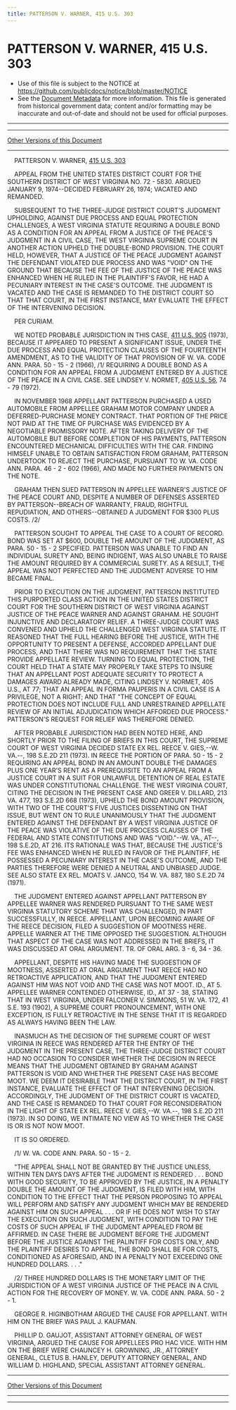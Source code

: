 ```yaml
---
title: PATTERSON V. WARNER, 415 U.S. 303
---
```


# PATTERSON V. WARNER, 415 U.S. 303

* Use of this file is subject to the NOTICE at https://github.com/publicdocs/notice/blob/master/NOTICE
* See the [Document Metadata](../../../index.md) for more information.
  This file is generated from historical government data; content and/or formatting may be inaccurate and out-of-date and should not be used for official purposes.

----------
----------

[Other Versions of this Document](https://publicdocs.github.io/go/links?ns=uslm-x&ref=%2Fus%2Fcourts%2Fscotus%2FusReporter%2F415%2F303)

----------

    PATTERSON V. WARNER, [415 U.S. 303][/us/courts/scotus/usReporter/415/303]

    APPEAL FROM THE UNITED STATES DISTRICT COURT FOR THE SOUTHERN DISTRICT OF WEST VIRGINIA NO. 72 - 5830.  ARGUED JANUARY 9, 1974--DECIDED FEBRUARY 26, 1974; VACATED AND REMANDED.

    SUBSEQUENT TO THE THREE-JUDGE DISTRICT COURT'S JUDGMENT UPHOLDING, AGAINST DUE PROCESS AND EQUAL PROTECTION CHALLENGES, A WEST VIRGINIA STATUTE REQUIRING A DOUBLE BOND AS A CONDITION FOR AN APPEAL FROM A JUSTICE OF THE PEACE'S JUDGMENT IN A CIVIL CASE, THE WEST VIRGINIA SUPREME COURT IN ANOTHER ACTION UPHELD THE DOUBLE-BOND PROVISION.  THE COURT HELD, HOWEVER, THAT A JUSTICE OF THE PEACE JUDGMENT AGAINST THE DEFENDANT VIOLATED DUE PROCESS AND WAS "VOID" ON THE GROUND THAT BECAUSE THE FEE OF THE JUSTICE OF THE PEACE WAS ENHANCED WHEN HE RULED IN THE PLAINTIFF'S FAVOR, HE HAD A PECUNIARY INTEREST IN THE CASE'S OUTCOME.  THE JUDGMENT IS VACATED AND THE CASE IS REMANDED TO THE DISTRICT COURT SO THAT THAT COURT, IN THE FIRST INSTANCE, MAY EVALUATE THE EFFECT OF THE INTERVENING DECISION.

    PER CURIAM.

    WE NOTED PROBABLE JURISDICTION IN THIS CASE, [411 U.S. 905][/us/courts/scotus/usReporter/411/905] (1973), BECAUSE IT APPEARED TO PRESENT A SIGNIFICANT ISSUE, UNDER THE DUE PROCESS AND EQUAL PROTECTION CLAUSES OF THE FOURTEENTH AMENDMENT, AS TO THE VALIDITY OF THAT PROVISION OF W. VA. CODE ANN. PARA. 50 - 15 - 2 (1966), /1/  REQUIRING A DOUBLE BOND AS A CONDITION FOR AN APPEAL FROM A JUDGMENT ENTERED BY A JUSTICE OF THE PEACE IN A CIVIL CASE.  SEE LINDSEY V. NORMET, [405 U.S. 56][/us/courts/scotus/usReporter/405/56], 74 - 79 (1972).

    IN NOVEMBER 1968 APPELLANT PATTERSON PURCHASED A USED AUTOMOBILE FROM APPELLEE GRAHAM MOTOR COMPANY UNDER A DEFERRED-PURCHASE MONEY CONTRACT.  THAT PORTION OF THE PRICE NOT PAID AT THE TIME OF PURCHASE WAS EVIDENCED BY A NEGOTIABLE PROMISSORY NOTE.  AFTER TAKING DELIVERY OF THE AUTOMOBILE BUT BEFORE COMPLETION OF HIS PAYMENTS, PATTERSON ENCOUNTERED MECHANICAL DIFFICULTIES WITH THE CAR.  FINDING HIMSELF UNABLE TO OBTAIN SATISFACTION FROM GRAHAM, PATTERSON UNDERTOOK TO REJECT THE PURCHASE, PURSUANT TO W. VA. CODE ANN. PARA. 46 - 2 - 602 (1966), AND MADE NO FURTHER PAYMENTS ON THE NOTE.

    GRAHAM THEN SUED PATTERSON IN APPELLEE WARNER'S JUSTICE OF THE PEACE COURT AND, DESPITE A NUMBER OF DEFENSES ASSERTED BY PATTERSON--BREACH OF WARRANTY, FRAUD, RIGHTFUL REPUDIATION, AND OTHERS--OBTAINED A JUDGMENT FOR $300 PLUS COSTS.  /2/

    PATTERSON SOUGHT TO APPEAL THE CASE TO A COURT OF RECORD.  BOND WAS SET AT $600, DOUBLE THE AMOUNT OF THE JUDGMENT, AS PARA. 50 - 15 - 2 SPECIFIED.  PATTERSON WAS UNABLE TO FIND AN INDIVIDUAL SURETY AND, BEING INDIGENT, WAS ALSO UNABLE TO RAISE THE AMOUNT REQUIRED BY A COMMERCIAL SURETY.  AS A RESULT, THE APPEAL WAS NOT PERFECTED AND THE JUDGMENT ADVERSE TO HIM BECAME FINAL.

    PRIOR TO EXECUTION ON THE JUDGMENT, PATTERSON INSTITUTED THIS PURPORTED CLASS ACTION IN THE UNITED STATES DISTRICT COURT FOR THE SOUTHERN DISTRICT OF WEST VIRGINIA AGAINST JUSTICE OF THE PEACE WARNER AND AGAINST GRAHAM.  HE SOUGHT INJUNCTIVE AND DECLARATORY RELIEF.  A THREE-JUDGE COURT WAS CONVENED AND UPHELD THE CHALLENGED WEST VIRGINIA STATUTE.  IT REASONED THAT THE FULL HEARING BEFORE THE JUSTICE, WITH THE OPPORTUNITY TO PRESENT A DEFENSE, ACCORDED APPELLANT DUE PROCESS, AND THAT THERE WAS NO REQUIREMENT THAT THE STATE PROVIDE APPELLATE REVIEW.  TURNING TO EQUAL PROTECTION, THE COURT HELD THAT A STATE MAY PROPERLY TAKE STEPS TO INSURE THAT AN APPELLANT POST ADEQUATE SECURITY TO PROTECT A DAMAGES AWARD ALREADY MADE, CITING LINDSEY V. NORMET, 405 U.S., AT 77; THAT AN APPEAL IN FORMA PAUPERIS IN A CIVIL CASE IS A PRIVILEGE, NOT A RIGHT; AND THAT "THE CONCEPT OF EQUAL PROTECTION DOES NOT INCLUDE FULL AND UNRESTRAINED APPELLATE REVIEW OF AN INITIAL ADJUDICATION WHICH AFFORDED DUE PROCESS."  PATTERSON'S REQUEST FOR RELIEF WAS THEREFORE DENIED.

    AFTER PROBABLE JURISDICTION HAD BEEN NOTED HERE, AND SHORTLY PRIOR TO THE FILING OF BRIEFS IN THIS COURT, THE SUPREME COURT OF WEST VIRGINIA DECIDED STATE EX REL. REECE V. GIES,--W. VA.--, 198 S.E.2D 211 (1973).  IN REECE THE PORTION OF PARA. 50 - 15 - 2 REQUIRING AN APPEAL BOND IN AN AMOUNT DOUBLE THE DAMAGES PLUS ONE YEAR'S RENT AS A PREREQUISITE TO AN APPEAL FROM A JUSTICE COURT IN A SUIT FOR UNLAWFUL DETENTION OF REAL ESTATE WAS UNDER CONSTITUTIONAL CHALLENGE.  THE WEST VIRGINIA COURT, CITING THE DECISION IN THE PRESENT CASE AND GREER V. DILLARD, 213 VA. 477, 193 S.E.2D 668 (1973), UPHELD THE BOND AMOUNT PROVISION, WITH TWO OF THE COURT'S FIVE JUSTICES DISSENTING ON THAT ISSUE, BUT WENT ON TO RULE UNANIMOUSLY THAT THE JUDGMENT ENTERED AGAINST THE DEFENDANT BY A WEST VIRGINIA JUSTICE OF THE PEACE WAS VIOLATIVE OF THE DUE PROCESS CLAUSES OF THE FEDERAL AND STATE CONSTITUTIONS AND WAS "VOID."--W. VA., AT--, 198 S.E.2D, AT 216.  ITS RATIONALE WAS THAT, BECAUSE THE JUSTICE'S FEE WAS ENHANCED WHEN HE RULED IN FAVOR OF THE PLAINTIFF, HE POSSESSED A PECUNIARY INTEREST IN THE CASE'S OUTCOME, AND THE PARTIES THEREFORE WERE DENIED A NEUTRAL AND UNBIASED JUDGE.  SEE ALSO STATE EX REL. MOATS V. JANCO, 154 W. VA. 887, 180 S.E.2D 74 (1971).

    THE JUDGMENT ENTERED AGAINST APPELLANT PATTERSON BY APPELLEE WARNER WAS RENDERED PURSUANT TO THE SAME WEST VIRGINIA STATUTORY SCHEME THAT WAS CHALLENGED, IN PART SUCCESSFULLY, IN REECE.  APPELLANT, UPON BECOMING AWARE OF THE REECE DECISION, FILED A SUGGESTION OF MOOTNESS HERE.  APPELLE WARNER AT THE TIME OPPOSED THE SUGGESTION.  ALTHOUGH THAT ASPECT OF THE CASE WAS NOT ADDRESSED IN THE BRIEFS, IT WAS DISCUSSED AT ORAL ARGUMENT.  TR. OF ORAL ARG. 3 - 6, 34 - 36.

    APPELLANT, DESPITE HIS HAVING MADE THE SUGGESTION OF MOOTNESS, ASSERTED AT ORAL ARGUMENT THAT REECE HAD NO RETROACTIVE APPLICATION, AND THAT THE JUDGMENT ENTERED AGAINST HIM WAS NOT VOID AND THE CASE WAS NOT MOOT.  ID., AT 5.  APPELLEE WARNER CONTENDED OTHERWISE, ID., AT 37 - 38, STATING THAT IN WEST VIRGINIA, UNDER FALCONER V. SIMMONS, 51 W. VA. 172, 41 S.E. 193 (1902), A SUPREME COURT PRONOUNCEMENT, WITH ONE EXCEPTION, IS FULLY RETROACTIVE IN THE SENSE THAT IT IS REGARDED AS ALWAYS HAVING BEEN THE LAW.

    INASMUCH AS THE DECISION OF THE SUPREME COURT OF WEST VIRGINIA IN REECE WAS RENDERED AFTER THE ENTRY OF THE JUDGMENT IN THE PRESENT CASE, THE THREE-JUDGE DISTRICT COURT HAD NO OCCASION TO CONSIDER WHETHER THE DECISION IN REECE MEANS THAT THE JUDGMENT OBTAINED BY GRAHAM AGAINST PATTERSON IS VOID AND WHETHER THE PRESENT CASE HAS BECOME MOOT.  WE DEEM IT DESIRABLE THAT THE DISTRICT COURT, IN THE FIRST INSTANCE, EVALUATE THE EFFECT OF THAT INTERVENING DECISION.  ACCORDINGLY, THE JUDGMENT OF THE DISTRICT COURT IS VACATED, AND THE CASE IS REMANDED TO THAT COURT FOR RECONSIDERATION IN THE LIGHT OF STATE EX REL. REECE V. GIES,--W. VA.--, 198 S.E.2D 211 (1973).  IN SO DOING, WE INTIMATE NO VIEW AS TO WHETHER THE CASE IS OR IS NOT NOW MOOT.

    IT IS SO ORDERED.

    /1/  W. VA. CODE ANN. PARA. 50 - 15 - 2.

    "THE APPEAL SHALL NOT BE GRANTED BY THE JUSTICE UNLESS, WITHIN TEN DAYS DAYS AFTER THE JUDGMENT IS RENDERED . . . BOND WITH GOOD SECURITY, TO BE APPROVED BY THE JUSTICE, IN A PENALTY DOUBLE THE AMOUNT OF THE JUDGMENT, IS FILED WITH HIM, WITH CONDITION TO THE EFFECT THAT THE PERSON PROPOSING TO APPEAL WILL PERFORM AND SATISFY ANY JUDGMENT WHICH MAY BE RENDERED AGAINST HIM ON SUCH APPEAL . . . OR IF HE DOES NOT WISH TO STAY THE EXECUTION ON SUCH JUDGMENT, WITH CONDITION TO PAY THE COSTS OF SUCH APPEAL IF THE JUDGMENT APPEALED FROM BE AFFIRMED.  IN CASE THERE BE JUDGMENT BEFORE THE JUDGMENT BEFORE THE JUSTICE AGAINST THE PALINTIFF FOR COSTS ONLY, AND THE PLAINTIFF DESIRES TO APPEAL, THE BOND SHALL BE FOR COSTS, CONDITIONED AS AFORESAID, AND IN A PENALTY NOT EXCEEDING ONE HUNDRED DOLLARS.  . . ."

    /2/  THREE HUNDRED DOLLARS IS THE MONETARY LIMIT OF THE JURISDICTION OF A WEST VIRGINIA JUSTICE OF THE PEACE IN A CIVIL ACTION FOR THE RECOVERY OF MONEY.  W. VA. CODE ANN. PARA. 50 - 2 - 1.

    GEORGE R. HIGINBOTHAM ARGUED THE CAUSE FOR APPELLANT.  WITH HIM ON THE BRIEF WAS PAUL J. KAUFMAN.

    PHILLIP D. GAUJOT, ASSISTANT ATTORNEY GENERAL OF WEST VIRGINIA, ARGUED THE CAUSE FOR APPELLEES PRO HAC VICE.  WITH HIM ON THE BRIEF WERE CHAUNCEY H. GROWNING, JR., ATTORNEY GENERAL, CLETUS B. HANLEY, DEPUTY ATTORNEY GENERAL, AND WILLIAM D. HIGHLAND, SPECIAL ASSISTANT ATTORNEY GENERAL.

----------

[Other Versions of this Document](https://publicdocs.github.io/go/links?ns=uslm-x&ref=%2Fus%2Fcourts%2Fscotus%2FusReporter%2F415%2F303)

----------
----------

[/us/courts/scotus/usReporter/415/303]: https://publicdocs.github.io/go/links?ns=uslm-x&ref=%2Fus%2Fcourts%2Fscotus%2FusReporter%2F415%2F303
[/us/courts/scotus/usReporter/411/905]: https://publicdocs.github.io/go/links?ns=uslm-x&ref=%2Fus%2Fcourts%2Fscotus%2FusReporter%2F411%2F905
[/us/courts/scotus/usReporter/405/56]: https://publicdocs.github.io/go/links?ns=uslm-x&ref=%2Fus%2Fcourts%2Fscotus%2FusReporter%2F405%2F56


